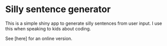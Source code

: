 # Silly sentence generator

This is a simple shiny app to generate silly sentences from user input. I use this when speaking to kids about coding.

See [here] for an online version.
